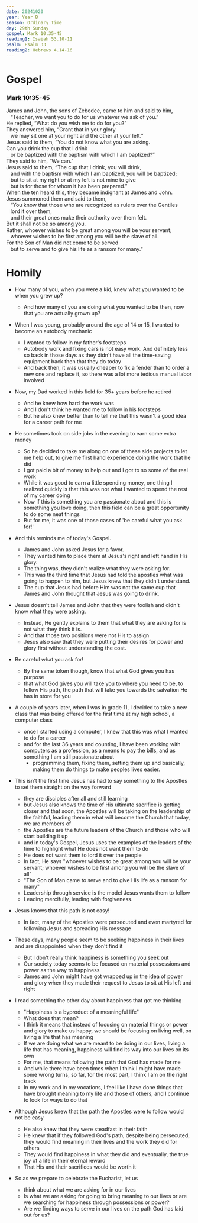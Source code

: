 ```yaml
---
date: 20241020
year: Year B
season: Ordinary Time
day: 29th Sunday
gospel: Mark 10.35-45
reading1: Isaiah 53.10-11
psalm: Psalm 33
reading2: Hebrews 4.14-16
---
```


# Gospel  
### Mark 10:35-45
  
James and John, the sons of Zebedee, came to him and said to him,  
   “Teacher, we want you to do for us whatever we ask of you.”  
He replied, “What do you wish me to do for you?”  
They answered him, “Grant that in your glory  
   we may sit one at your right and the other at your left.”  
Jesus said to them, “You do not know what you are asking.  
Can you drink the cup that I drink  
   or be baptized with the baptism with which I am baptized?”  
They said to him, “We can.”  
Jesus said to them, “The cup that I drink, you will drink,  
   and with the baptism with which I am baptized, you will be baptized;  
   but to sit at my right or at my left is not mine to give  
   but is for those for whom it has been prepared.”  
When the ten heard this, they became indignant at James and John.  
Jesus summoned them and said to them,  
   “You know that those who are recognized as rulers over the Gentiles  
   lord it over them,  
   and their great ones make their authority over them felt.  
But it shall not be so among you.  
Rather, whoever wishes to be great among you will be your servant;  
   whoever wishes to be first among you will be the slave of all.  
For the Son of Man did not come to be served  
   but to serve and to give his life as a ransom for many.”  


# Homily

- How many of you, when you were a kid, knew what you wanted to be when you grew up?
	- And how many of you are doing what you wanted to be then, now that you are actually grown up?
- When I was young, probably around the age of 14 or 15, I wanted to become an autobody mechanic
	- I wanted to follow in my father's footsteps
	- Autobody work and fixing cars is not easy work.  And definitely less so back in those days as they didn't have all the time-saving equipment back then that they do today
	- And back then, it was usually cheaper to fix a fender than to order a new one and replace it, so there was a lot more tedious manual labor involved
- Now, my Dad worked in this field for 35+ years before he retired
	- And he knew how hard the work was
	- And I don't think he wanted me to follow in his footsteps
	- But he also knew better than to tell me that this wasn't a good idea for a career path for me
- He sometimes took on side jobs in the evening to earn some extra money
	- So he decided to take me along on one of these side projects to let me help out, to give me first hand experience doing the work that he did
	- I got paid a bit of money to help out and I got to so some of the real work
	- While it was good to earn a little spending money, one thing I realized quickly is that this was not what I wanted to spend the rest of my career doing
	- Now if this is something you are passionate about and this is something you love doing, then this field can be a great opportunity to do some neat things
	- But for me, it was one of those cases of 'be careful what you ask for!'

- And this reminds me of today's Gospel.
    - James and John asked Jesus for a favor. 
    - They wanted him to place them at Jesus's right and left hand in His glory.
    - The thing was, they didn't realize what they were asking for.
    - This was the third time that Jesus had told the apostles what was going to happen to him, but Jesus knew that they didn't understand.
    - The cup that Jesus had before Him was not the same cup that James and John thought that Jesus was going to drink.
- Jesus doesn't tell James and John that they were foolish and didn't know what they were asking.
    - Instead, He gently explains to them that what they are asking for is not what they think it is.
    - And that those two positions were not His to assign
    - Jesus also saw that they were putting their desires for power and glory first without understanding the cost.

- Be careful what you ask for!
	- By the same token though, know that what God gives you has purpose
	- that what God gives you will take you to where you need to be, to follow His path, the path that will take you towards the salvation He has in store for you
- A couple of years later, when I was in grade 11, I decided to take a new class that was being offered for the first time at my high school, a computer class
	- once I started using a computer, I knew that this was what I wanted to do for a career
	- and for the last 36 years and counting, I have been working with computers as a profession, as a means to pay the bills, and as something I am still passionate about
		- programming them, fixing them, setting them up and basically, making them do things to make peoples lives easier.

- This isn't the first time Jesus has had to say something to the Apostles to set them straight on the way forward
	- they are disciples after all and still learning
	- but Jesus also knows the time of His ultimate sacrifice is getting closer and that soon, the Apostles will be taking on the leadership of the faithful, leading them in what will become the Church that today, we are members of
	- the Apostles are the future leaders of the Church and those who will start building it up
	- and in today's Gospel, Jesus uses the examples of the leaders of the time to highlight what He does not want them to do
	- He does not want them to lord it over the people
	- In fact, He says "whoever wishes to be great among you will be your servant; whoever wishes to be first among you will be the slave of all"
	- "The Son of Man came to serve and to give His life as a ransom for many"
	- Leadership through service is the model Jesus wants them to follow
	- Leading mercifully, leading with forgiveness.
- Jesus knows that this path is not easy!
	- In fact, many of the Apostles were persecuted and even martyred for following Jesus and spreading His message

- These days, many people seem to be seeking happiness in their lives and are disappointed when they don't find it
	- But I don't really think happiness is something you seek out
	- Our society today seems to be focused on material possessions and power as the way to happiness
	- James and John might have got wrapped up in the idea of power and glory when they made their request to Jesus to sit at His left and right

- I read something the other day about happiness that got me thinking
	- "Happiness is a byproduct of a meaningful life"
	- What does that mean?
	- I think it means that instead of focusing on material things or power and glory to make us happy, we should be focusing on living well, on living a life that has meaning
	- If we are doing what we are meant to be doing in our lives, living a life that has meaning, happiness will find its way into our lives on its own
	- For me, that means following the path that God has made for me
	- And while there have been times when I think I might have made some wrong turns, so far, for the most part, I think I am on the right track
	- In my work and in my vocations, I feel like I have done things that have brought meaning to my life and those of others, and I continue to look for ways to do that

- Although Jesus knew that the path the Apostles were to follow would not be easy
	- He also knew that they were steadfast in their faith
	- He knew that if they followed God's path, despite being persecuted, they would find meaning in their lives and the work they did for others
	- They would find happiness in what they did and eventually, the true joy of a life in their eternal reward
	- That His and their sacrifices would be worth it

- So as we prepare to celebrate the Eucharist, let us
	- think about what we are asking for in our lives
	- Is what we are asking for going to bring meaning to our lives or are we searching for happiness through possessions or power?
	- Are we finding ways to serve in our lives on the path God has laid out for us?

